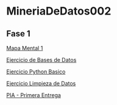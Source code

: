 # MineriaDeDatos002

## Fase 1
[Mapa Mental 1](https://github.com/vanessalinares/MineriaDeDatos002/blob/main/MapaMental_1_1723237.pdf)

[Ejercicio de Bases de Datos](https://github.com/Dayan28/MINERIA-DE-DATOS/blob/main/Ej1_BasesDatos_Equipo_1.pdf)

[Ejercicio Python Basico](https://github.com/vanessalinares/MineriaDeDatos002/blob/main/PythonBasico_1723237.ipynb)

[Ejercicio Limpieza de Datos](https://github.com/vanessalinares/MineriaDeDatos002/blob/main/Ej_Limpieza_Equipo1.ipynb)

[PIA - Primera Entrega]()
